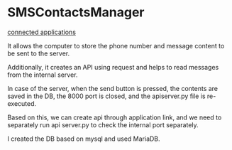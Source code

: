 # SMSContactsManager
[connected applications](https://github.com/randeath/SMSSENDER)  

It allows the computer to store the phone number and message content to be sent to the server.

Additionally, it creates an API using request and helps to read messages from the internal server.

In case of the server, when the send button is pressed, the contents are saved in the DB, the 8000 port is closed, and the apiserver.py file is re-executed.

Based on this, we can create api through application link, and we need to separately run api server.py to check the internal port separately.

I created the DB based on mysql and used MariaDB.
